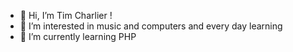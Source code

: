 - 👋 Hi, I’m Tim Charlier !
- 👀 I’m interested in music and computers and every day learning 
- 🌱 I’m currently learning PHP
